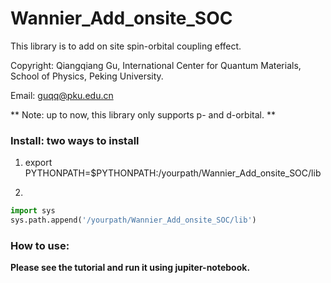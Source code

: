 # Wannier_Add_onsite_SOC
This library is to add on site spin-orbital coupling effect.

Copyright: Qiangqiang Gu, International Center for Quantum Materials, School of Physics, Peking University. 

Email:     guqq@pku.edu.cn

**
Note: up to now, this library only supports p- and d-orbital.
**

### Install: two ways to install
1. export PYTHONPATH=$PYTHONPATH:/yourpath/Wannier_Add_onsite_SOC/lib

2. 
```python
import sys
sys.path.append('/yourpath/Wannier_Add_onsite_SOC/lib')
```

### How to use:
  **Please see the tutorial and run it using jupiter-notebook.**

